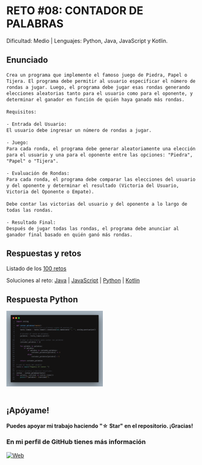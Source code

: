 # RETO #08: CONTADOR DE PALABRAS
Dificultad: Medio | Lenguajes: Python, Java, JavaScript y Kotlin.

## Enunciado

```
Crea un programa que implemente el famoso juego de Piedra, Papel o Tijera. El programa debe permitir al usuario especificar el número de rondas a jugar. Luego, el programa debe jugar esas rondas generando elecciones aleatorias tanto para el usuario como para el oponente, y determinar el ganador en función de quién haya ganado más rondas. 

Requisitos:

- Entrada del Usuario:
El usuario debe ingresar un número de rondas a jugar.

- Juego:
Para cada ronda, el programa debe generar aleatoriamente una elección para el usuario y una para el oponente entre las opciones: "Piedra", "Papel" o "Tijera".

- Evaluación de Rondas:
Para cada ronda, el programa debe comparar las elecciones del usuario y del oponente y determinar el resultado (Victoria del Usuario, Victoria del Oponente o Empate).

Debe contar las victorias del usuario y del oponente a lo largo de todas las rondas.

- Resultado Final:
Después de jugar todas las rondas, el programa debe anunciar al ganador final basado en quién ganó más rondas.
```

## Respuestas y retos
Listado de los [100 retos](/README.md)

Soluciones al reto: 
[Java](/RETOS/Reto09/Reto09.java) | 
[JavaScript](/RETOS/Reto09/Reto09.js) | 
[Python](/RETOS/Reto09/Reto09.py) |
[Kotlin](/RETOS/Reto09/Reto09.kt)

## Respuesta Python
<div aling="center">
<img src="https://github.com/breativo/100retos_bybreativo/blob/master/img/reto08.png"
alt="Solución reto Python"
style="width:50%;"/>
</div>

</br>

## ¡Apóyame! 
#### Puedes apoyar mi trabajo haciendo "☆ Star" en el repositorio. ¡Gracias!

### En mi perfil de GitHub tienes más información

[![Web](https://img.shields.io/badge/GitHub-breativo-14a1f0?style=for-the-badge&logo=github&logoColor=white&labelColor=101010)](https://github.com/breativo)